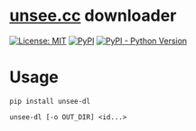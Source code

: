# [unsee.cc](https://unsee.cc) downloader

[![License: MIT](https://img.shields.io/badge/License-MIT-yellow.svg)](https://opensource.org/licenses/MIT)
[![PyPI](https://img.shields.io/pypi/v/unsee-dl.svg)](https://pypi.org/project/unsee-dl/)
[![PyPI - Python Version](https://img.shields.io/pypi/pyversions/unsee-dl.svg)](https://pypi.org/project/unsee-dl/)

# Usage

```
pip install unsee-dl

unsee-dl [-o OUT_DIR] <id...>
```
